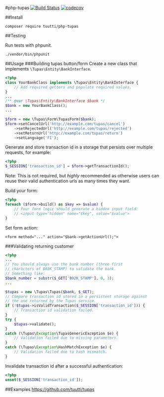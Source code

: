 #php-tupas
[![Build Status](https://travis-ci.org/tuutti/php-tupas.svg?branch=master)](https://travis-ci.org/tuutti/php-tupas) [![codecov](https://codecov.io/gh/tuutti/php-tupas/branch/master/graph/badge.svg)](https://codecov.io/gh/tuutti/php-tupas)

##Install
````
composer require tuutti/php-tupas
````

##Testing

Run tests with phpunit.

````
./vendor/bin/phpunit
````

##Usage
###Building tupas button/form
Create a new class that implements `\Tupas\Entity\BankInterface`.

````php
<?php
class YourBankClass implements \Tupas\Entity\BankInterface {
    // Add required getters and populate required values.
}
...
/** @var \Tupas\Entity\BankInterface $bank */
$bank = new YourBankClass();
...

$form = new \Tupas\Form\TupasForm($bank);
$form->setCancelUrl('http://example.com/tupas/cancel')
    ->setRejectedUrl('http://example.com/tupas/rejected')
    ->setReturnUrl('http://example.com/tupas/return')
    ->setLanguage('FI');
````
Generate and store transaction id in a storage that persists over multiple requests, for example:

````php
<?php
$_SESSION['transaction_id'] = $form->getTransactionId();
````
Note: This is not required, but *highly* recommended as otherwise users can reuse their valid authentication urls as many times they want.

Build your form:
````php
<?php
foreach ($form->build() as $key => $value) {
    // Your form logic should generate a hidden input field:
    // <input type="hidden" name="$key", value="$value">
}
````

Set form action:
````
<form method="..." action="$bank->getActionUrl();">
````

###Validating returning customer
````php
<?php
...
// You should always use the bank number (three first
// characters of B02K_STAMP) to validate the bank.
// Something like:
$bank_number = substr($_GET['B02K_STAMP'], 0, 3);
...

$tupas = new \Tupas\Tupas($bank, $_GET);
// Compare transaction id stored in a persistent storage against
// the one returned by the Tupas service.
if (!$tupas->isValidTransaction($_SESSION['transaction_id'])) {
    // Transaction id validation failed.
}
try {
    $tupas->validate();
}
catch (\Tupas\Exception\TupasGenericException $e) {
    // Validation failed due to missing parameters.
}
catch (\Tupas\Exception\HashMatchException $e) {
    // Validation failed due to hash mismatch.
}
````
Invalidate transaction id after a successful authentication:
````php
<?php
unset($_SESSION['transaction_id']);
````

##Examples
https://github.com/tuutti/tupas


